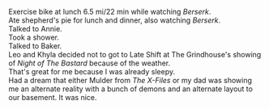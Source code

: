 Exercise bike at lunch 6.5 mi/22 min while watching _Berserk_.  
Ate shepherd's pie for lunch and dinner, also watching _Berserk_.  
Talked to Annie.  
Took a shower.  
Talked to Baker.  
Leo and Khyla decided not to got to Late Shift at The Grindhouse's showing of _Night of The Bastard_ because of the weather.  
That's great for me because I was already sleepy.  
Had a dream that either Mulder from _The X-Files_ or my dad was showing me an alternate reality with a bunch of demons and an alternate layout 
to our basement. It was nice.  
